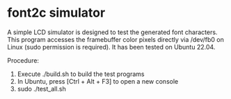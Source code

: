 # font2c simulator

A simple LCD simulator is designed to test the generated font characters.
This program accesses the framebuffer color pixels directly via /dev/fb0 on Linux (sudo permission is required). It has been tested on Ubuntu 22.04.

Procedure:
1) Execute ./build.sh to build the test programs
2) In Ubuntu, press [Ctrl + Alt + F3] to open a new console
3) sudo ./test_all.sh
